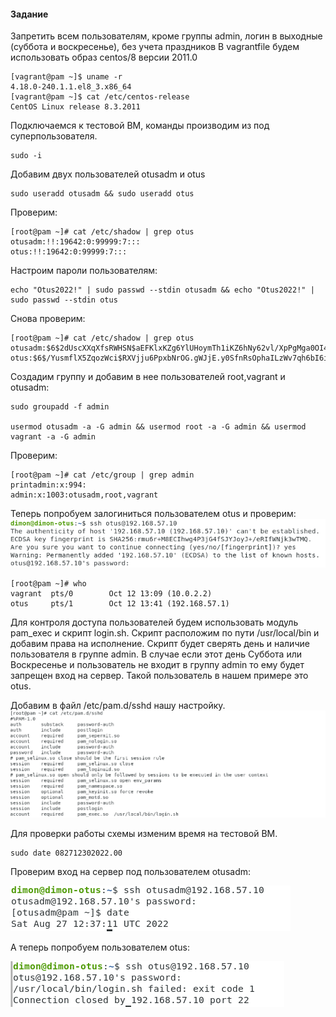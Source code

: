 
#### Задание

Запретить всем пользователям, кроме группы admin, логин в выходные (суббота и воскресенье), без учета праздников
В vagrantfile будем использовать образ centos/8 версии 2011.0
```
[vagrant@pam ~]$ uname -r
4.18.0-240.1.1.el8_3.x86_64
[vagrant@pam ~]$ cat /etc/centos-release
CentOS Linux release 8.3.2011
```

Подключаемся к тестовой ВМ, команды производим из под суперпользователя.
```
sudo -i
```
Добавим двух пользователей otusadm и otus

```
sudo useradd otusadm && sudo useradd otus
```

Проверим:
```
[root@pam ~]# cat /etc/shadow | grep otus
otusadm:!!:19642:0:99999:7:::
otus:!!:19642:0:99999:7:::
```
Настроим пароли пользователям:
```
echo "Otus2022!" | sudo passwd --stdin otusadm && echo "Otus2022!" | sudo passwd --stdin otus
```
Снова проверим:
```
[root@pam ~]# cat /etc/shadow | grep otus
otusadm:$6$2dUscXXqXfsRWHSN$aEFKlxKZg6YlUHoymTh1iKZ6hNy62vl/XpPgMga0OI44bjDC/GZl3uMNaWJn5firzKJq.36./WYix2JvTfKg/.:19642:0:99999:7:::
otus:$6$/YusmflX5ZqozWci$RXVjju6PpxbNrOG.gWJjE.y0SfnRsOphaILzWv7qh6bI6iKIFhAOUoXNMJpztP312NNRNNX/b2Jouku49cfgT1:19642:0:99999:7:::
```

Создадим группу и добавим в нее пользователей root,vagrant и otusadm:
```
sudo groupadd -f admin

usermod otusadm -a -G admin && usermod root -a -G admin && usermod vagrant -a -G admin
```
Проверим:
```
[root@pam ~]# cat /etc/group | grep admin
printadmin:x:994:
admin:x:1003:otusadm,root,vagrant
```
Теперь попробуем залогиниться пользователем otus и проверим:
![Alt text](https://github.com/catalist3/otus/blob/master/task16PAM/ssh_login_otus.png?raw=true)

```
[root@pam ~]# who
vagrant  pts/0        Oct 12 13:09 (10.0.2.2)
otus     pts/1        Oct 12 13:41 (192.168.57.1)
```
Для контроля доступа пользователей будем использовать модуль pam_exec и скрипт login.sh. Скрипт расположим по пути /usr/local/bin и добавим права на исполнение. Скрипт будет сверять день и наличие пользователя в группе admin.
В случае если этот день Суббота или Воскресенье и пользователь не входит в группу admin то ему будет запрещен вход на сервер. Такой пользователь в нашем примере это otus.

Добавим в файл /etc/pam.d/sshd нашу настройку.
![Alt text](https://github.com/catalist3/otus/blob/master/task16PAM/pam_sshd.png?raw=true)

Для проверки работы схемы изменим время на тестовой ВМ.
```
sudo date 082712302022.00
```
Проверим вход на сервер под пользователем otusadm:

![Alt text](https://github.com/catalist3/otus/blob/master/task16PAM/otusadm_login.png?raw=true)

А теперь попробуем пользователем otus:

![Alt text](https://github.com/catalist3/otus/blob/master/task16PAM/otus_user_nologin.png?raw=true)